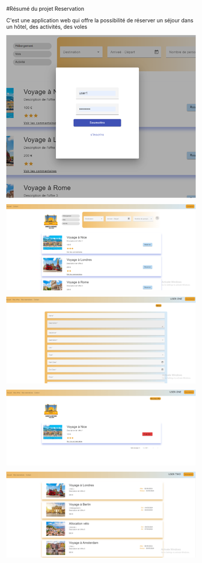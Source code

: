 
#Résumé du projet Reservation

C'est une application web qui offre la possibilité de réserver un séjour dans un hôtel, des activités, des voles 

![Page login : ](https://github.com/syrine2008/projet-reservation-front/blob/dev/src/assets/img/login.png)

![Page d'Accueil : ](https://github.com/syrine2008/projet-reservation-front/blob/dev/src/assets/img/acceuil.png)

![Page creation de l'offre](https://github.com/syrine2008/projet-reservation-front/blob/dev/src/assets/img/createOffre.png)


![Page liste des offres de l'entrepreuneur : ](https://github.com/syrine2008/projet-reservation-front/blob/dev/src/assets/img/listeDesOffres.png)

![Page liste des reservation ](https://github.com/syrine2008/projet-reservation-front/blob/dev/src/assets/img/reservation.png)


